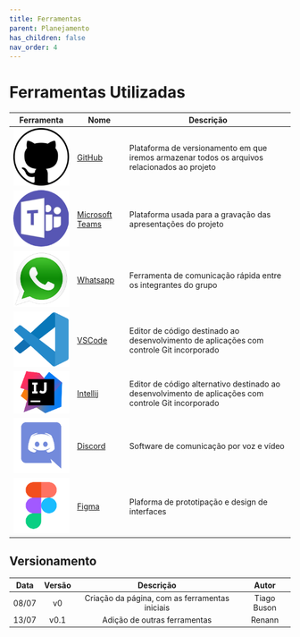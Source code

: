 ```yaml
---
title: Ferramentas
parent: Planejamento
has_children: false
nav_order: 4
---
```


# Ferramentas Utilizadas

| Ferramenta                                           | Nome                                                                                  | Descrição                                                                                            |
|------------------------------------------------------|---------------------------------------------------------------------------------------|------------------------------------------------------------------------------------------------------|
| ![GitHub_logo](../assets/logos/GitHub.png)           | [GitHub](https://github.com)                                                          | Plataforma de versionamento em que iremos armazenar todos os arquivos relacionados ao projeto        |
| ![Teams_logo](../assets/logos/Teams.png)             | [Microsoft Teams](https://www.microsoft.com/pt-br/microsoft-365/microsoft-teams/free) | Plataforma usada para a gravação das apresentações do projeto                                        |
| ![Whatsapp_logo](../assets/logos/logoWhats.png)       | [Whatsapp](https://www.whatsapp.com)                                                  | Ferramenta de comunicação rápida entre os integrantes do grupo                                       |
| ![VSCode_logo](../assets/logos/logoVsCode.png) | [VSCode](https://code.visualstudio.com/)                                              | Editor de código destinado ao desenvolvimento de aplicações com controle Git incorporado             |
| ![Intellij_logo](../assets/logos/logoIntelliJ.png)       | [Intellij](https://www.jetbrains.com/idea/)    | Editor de código alternativo destinado ao desenvolvimento de aplicações com controle Git incorporado |
| ![Discord_logo](../assets/logos/logoDiscord.png)       | [Discord](https://discord.com)   | Software de comunicação por voz e vídeo |
| ![Figma_logo](../assets/logos/logoFigma.png)       | [Figma](https://www.figma.com)    | Plaforma de prototipação e design de interfaces |

## Versionamento

| Data  | Versão |                   Descrição                    |    Autor    |
|:-----:|:------:|:----------------------------------------------:|:-----------:|
| 08/07 |   v0   | Criação da página, com as ferramentas iniciais | Tiago Buson |
| 13/07 |   v0.1   | Adição de outras ferramentas | Renann |

